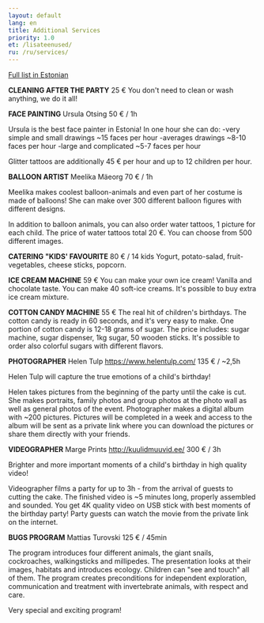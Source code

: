 ```yaml
---
layout: default
lang: en
title: Additional Services
priority: 1.0
et: /lisateenused/
ru: /ru/services/
---
```


<a href="/lisateenused/">Full list in Estonian</a>

**CLEANING AFTER THE PARTY**
25 €
You don't need to clean or wash anything, we do it all! 

**FACE PAINTING**
Ursula Otsing
50 € / 1h

Ursula is the best face painter in Estonia! 
In one hour she can do:
-very simple and small drawings ~15 faces per hour
-averages drawings ~8-10 faces per hour
-large and complicated ~5-7 faces per hour

Glitter tattoos are additionally 45 € per hour and up to 12 children per hour.

**BALLOON ARTIST**
Meelika Mäeorg
70 € / 1h

Meelika makes coolest balloon-animals and even part of her costume is made of balloons!
She can make over 300 different balloon figures with different designs.

In addition to balloon animals, you can also order water tattoos, 1 picture for each child. The price of water tattoos total 20 €. 
You can choose from 500 different images.

**CATERING "KIDS' FAVOURITE**
80 € / 14 kids
Yogurt, potato-salad, fruit-vegetables, cheese sticks, popcorn.

**ICE CREAM MACHINE**
59 €
You can make your own ice cream! Vanilla and chocolate taste. You can make 40 soft-ice creams. It's possible to buy extra ice cream mixture.

**COTTON CANDY MACHINE**
55 €
The real hit of children's birthdays. The cotton candy is ready in 60 seconds, and it's very easy to make. One portion of cotton candy is 12-18 grams of sugar. The price includes: sugar machine, sugar dispenser, 1kg sugar, 50 wooden sticks. It's possible to order also colorful sugars with different flavors.

**PHOTOGRAPHER**
Helen Tulp
https://www.helentulp.com/
135 € / ~2,5h

Helen Tulp will capture the true emotions of a child's birthday!

Helen takes pictures from the beginning of the party until the cake is cut. She makes portraits, family photos and group photos at the photo wall as well as general photos of the event. Photographer makes a digital album with ~200 pictures. Pictures will be completed in a week and access to the album will be sent as a private link where you can download the pictures or share them directly with your friends.

**VIDEOGRAPHER**
Marge Prints
http://kuulidmuuvid.ee/
300 € / 3h

Brighter and more important moments of a child's birthday in high quality video!

Videographer films a party for up to 3h - from the arrival of guests to cutting the cake. The finished video is ~5 minutes long, properly assembled and sounded. 
You get 4K quality video on USB stick with best moments of the birthday party! 
Party guests can watch the movie from the private link on the internet.


**BUGS PROGRAM**
Mattias Turovski
125 € / 45min

The program introduces four different animals, the giant snails, cockroaches, walkingsticks and millipedes. The presentation looks at their images, habitats and introduces ecology. Children can "see and touch" all of them. The program creates preconditions for independent exploration, communication and treatment with invertebrate animals, with respect and care.

Very special and exciting program!




